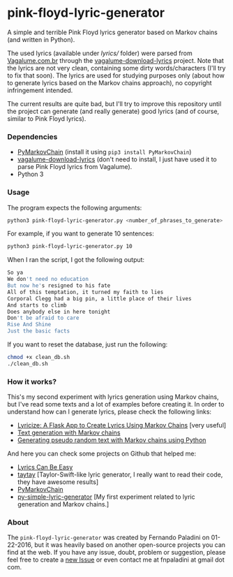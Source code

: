 # pink-floyd-lyric-generator
A simple and terrible Pink Floyd lyrics generator based on Markov chains (and written in Python).

The used lyrics (available under *lyrics/* folder) were parsed from [Vagalume.com.br](http://www.vagalume.com.br) through the [vagalume-download-lyrics](https://github.com/paladini/vagalume-download-lyrics) project. Note that the lyrics are not very clean, containing some dirty words/characters (I'll try to fix that soon). The lyrics are used for studying purposes only (about how to generate lyrics based on the Markov chains approach), no copyright infringement intended.

The current results are quite bad, but I'll try to improve this repository until the project can generate (and really generate) good lyrics (and of course, similar to Pink Floyd lyrics). 

### Dependencies
- [PyMarkovChain](https://github.com/TehMillhouse/PyMarkovChain) (install it using `pip3 install PyMarkovChain`)
- [vagalume-download-lyrics](https://github.com/paladini/vagalume-download-lyrics) (don't need to install, I just have used it to parse Pink Floyd lyrics from Vagalume).
- Python 3

### Usage
The program expects the following arguments:
```bash
python3 pink-floyd-lyric-generator.py <number_of_phrases_to_generate>
```

For example, if you want to generate 10 sentences:
```bash
python3 pink-floyd-lyric-generator.py 10
```

When I ran the script, I got the following output:
```sh
So ya
We don't need no education
But now he's resigned to his fate
All of this temptation, it turned my faith to lies
Corporal Clegg had a big pin, a little place of their lives
And starts to climb
Does anybody else in here tonight
Don't be afraid to care
Rise And Shine
Just the basic facts
```

If you want to reset the database, just run the following:
```sh
chmod +x clean_db.sh
./clean_db.sh
```

### How it works?
This's my second experiment with lyrics generation using Markov chains, but I've read some texts and a lot of examples before creating it. In order to understand how can I generate lyrics, please check the following links:

- [Lyricize: A Flask App to Create Lyrics Using Markov Chains](https://realpython.com/blog/python/lyricize-a-flask-app-to-create-lyrics-using-markov-chains/) [very useful]
- [Text generation with Markov chains](https://lauris.github.io/text-generation-markov-chain)
- [Generating pseudo random text with Markov chains using Python](http://agiliq.com/blog/2009/06/generating-pseudo-random-text-with-markov-chains-u/)

And here you can check some projects on Github that helped me:
- [Lyrics Can Be Easy](https://github.com/zeyus/lyrics-can-be-easy)
- [taytay](https://github.com/caktus/taytay) [Taylor-Swift-like lyric generator, I really want to read their code, they have awesome results]
- [PyMarkovChain](https://github.com/TehMillhouse/PyMarkovChain)
- [py-simple-lyric-generator](https://github.com/paladini/pink-floyd-lyric-generator/) [My first experiment related to lyric generation and Markov chains.]

### About
The `pink-floyd-lyric-generator` was created by Fernando Paladini on 01-22-2016, but it was heavily based on another open-source projects you can find at the web. If you have any issue, doubt, problem or suggestion, please feel free to create a [new Issue](https://github.com/paladini/pink-floyd-lyric-generator/issues) or even contact me at fnpaladini at gmail dot com. 

